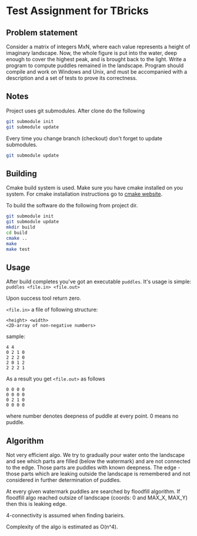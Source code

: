 
Test Assignment for TBricks
===========================

Problem statement
------------------

Consider a matrix of integers MxN, where each value represents a height of imaginary landscape.
Now, the whole figure is put into the water, deep enough to cover the highest peak, and is brought back to the light. Write a program to compute puddles remained in the landscape. Program
should compile and work on Windows and Unix, and must be accompanied with a description and a set of tests to prove its correctness.

Notes
------

Project uses git submodules. After clone do the following

```bash
git submodule init
git submodule update
```

Every time you change branch (checkout) don't forget to update submodules.

```bash
git submodule update
```

Building
---------

Cmake build system is used. Make sure you have cmake installed on you system. For cmake installation instructions go to [cmake website](http://cmake.org).

To build the software do the following from project dir.

```bash
git submodule init
git submodule update
mkdir build
cd build
cmake ..
make
make test
```

Usage
------

After build completes you've got an executable `puddles`.
It's usage is simple: `puddles <file.in> <file.out>`

Upon success tool return zero.

`<file.in>` a file of following structure:

```
<height> <width>
<2D-array of non-negative numbers>
```

sample:

```
4 4
0 2 1 0
2 2 2 0
2 0 1 2
2 2 2 1
```

As a result you get `<file.out>` as follows

```
0 0 0 0
0 0 0 0
0 2 1 0
0 0 0 0
```

where number denotes deepness of puddle at every point. 0 means no puddle.

Algorithm
----------

Not very efficient algo. We try to gradually pour water onto the landscape and see which parts are filled (below the watermark) and are not connected to the edge. Those parts are puddles with known deepness. The edge - those parts which are leaking outside the landscape is remembered and not considered in further determination of puddles.

At every given watermark puddles are searched by floodfill algorithm. If floodfill algo reached outsize of landscape (coords: 0 and MAX_X, MAX_Y) then this is leaking edge.

4-connectivity is assumed when finding barieirs.

Complexity of the algo is estimated as O(n^4).

